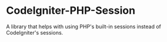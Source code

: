CodeIgniter-PHP-Session
=======================

A library that helps with using PHP's built-in sessions instead of CodeIgniter's sessions.

